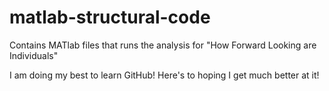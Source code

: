 # matlab-structural-code
Contains MATlab files that runs the analysis for "How Forward Looking are Individuals"

I am doing my best to learn GitHub! Here's to hoping I get much better at it!

